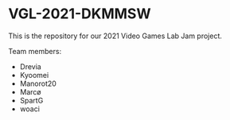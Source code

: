 # VGL-2021-DKMMSW

This is the repository for our 2021 Video Games Lab Jam project.

Team members:

* Drevia
* Kyoomei
* Manorot20
* Marcø
* SpartG
* woaci
